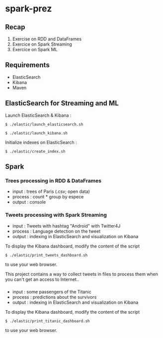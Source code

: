 # spark-prez

## Recap

1) Exercise on RDD and DataFrames
2) Exercice on Spark Streaming
3) Exercice on Spark ML

## Requirements

- ElasticSearch
- Kibana
- Maven

## ElasticSearch for Streaming and ML

Launch ElasticSearch & Kibana :
```
$ ./elastic/launch_elasticsearch.sh
```
```
$ ./elastic/launch_kibana.sh
```

Initialize indexes on ElasticSearch :
```
$ ./elastic/create_index.sh
```

## Spark

### Trees processing in RDD & DataFrames

- input : trees of Paris (.csv; open data)
- process : count * group by espece
- output : console

### Tweets processing with Spark Streaming

- input : Tweets with hashtag "Android" with Twitter4J
- process : Language detection on the tweet
- output : indexing in ElasticSearch and visualization on Kibana

To display the Kibana dashboard, modify the content of the script
```
$ ./elastic/print_tweets_dashboard.sh
```
to use your web browser.

This project contains a way to collect tweets in files to process them when you can't get an access to Internet..

###

- input : some passengers of the Titanic
- process : predictions about the survivors
- output : indexing in ElasticSearch and visualization on Kibana

To display the Kibana dashboard, modify the content of the script
```
$ ./elastic/print_titanic_dashboard.sh
```
to use your web browser.

